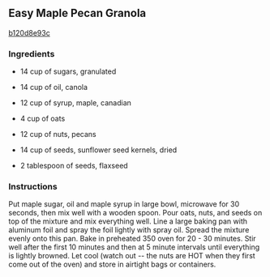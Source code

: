 ## Easy Maple Pecan Granola

[b120d8e93c](http://www.food.com/recipe/easy-maple-pecan-granola-404533)

### Ingredients

 - 14 cup of sugars, granulated

 - 14 cup of oil, canola

 - 12 cup of syrup, maple, canadian

 - 4 cup of oats

 - 12 cup of nuts, pecans

 - 14 cup of seeds, sunflower seed kernels, dried

 - 2 tablespoon of seeds, flaxseed

### Instructions

Put maple sugar, oil and maple syrup in large bowl, microwave for 30 seconds, then mix well with a wooden spoon. Pour oats, nuts, and seeds on top of the mixture and mix everything well. Line a large baking pan with aluminum foil and spray the foil lightly with spray oil. Spread the mixture evenly onto this pan. Bake in preheated 350 oven for 20 - 30 minutes. Stir well after the first 10 minutes and then at 5 minute intervals until everything is lightly browned. Let cool (watch out -- the nuts are HOT when they first come out of the oven) and store in airtight bags or containers.